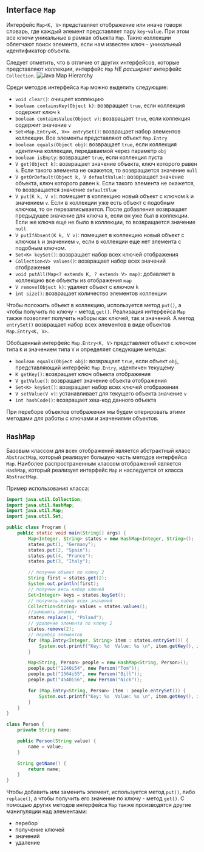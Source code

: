 ## Interface `Map`
Интерфейс `Map<K, V>` представляет отображение или иначе говоря словарь, где каждый элемент представляет пару `key`-`value`. При этом все ключи уникальные в рамках объекта `Map`. Такие коллекции облегчают поиск элемента, если нам известен ключ - уникальный идентификатор объекта.

Следует отметить, что в отличие от других интерфейсов, которые представляют коллекции, интерфейс `Map` *НЕ расширяет* интерфейс `Collection`.
![Java Map Hierarchy](images/java-map-hierarchy.png)

Среди методов интерфейса `Map` можно выделить следующие:
- `void clear()`: очищает коллекцию
- `boolean containsKey(Object k)`: возвращает `true`, если коллекция содержит ключ `k`
- `boolean containsValue(Object v)`: возвращает `true`, если коллекция содержит значение `v`
- `Set<Map.Entry<K, V>> entrySet()`: возвращает набор элементов коллекции. Все элементы представляют объект `Map.Entry`
- `boolean equals(Object obj)`: возвращает `true`, если коллекция идентична коллекции, передаваемой через параметр `obj`
- `boolean isEmpty`: возвращает `true`, если коллекция пуста
- `V get(Object k)`: возвращает значение объекта, ключ которого равен `k`. Если такого элемента не окажется, то возвращается значение `null`
- `V getOrDefault(Object k, V defaultValue)`: возвращает значение объекта, ключ которого равен `k`. Если такого элемента не окажется, то возвращается значение `defaultVlue`
- `V put(K k, V v)`: помещает в коллекцию новый объект с ключом `k` и значением `v`. Если в коллекции уже есть объект с подобным ключом, то он перезаписывается. После добавления возвращает предыдущее значение для ключа `k`, если он уже был в коллекции. Если же ключа еще не было в коллекции, то возвращается значение `null`
- `V putIfAbsent(K k, V v)`: помещает в коллекцию новый объект с ключом `k` и значением `v`, если в коллекции еще нет элемента с подобным ключом.
- `Set<K> keySet()`: возвращает набор всех ключей отображения
- `Collection<V> values()`: возвращает набор всех значений отображения
- `void putAll(Map<? extends K, ? extends V> map)`: добавляет в коллекцию все объекты из отображения `map`
- `V remove(Object k)`: удаляет объект с ключом `k`
- `int size()`: возвращает количество элементов коллекции

Чтобы положить объект в коллекцию, используется метод `put()`, а чтобы получить по ключу - метод `get()`. Реализация интерфейса `Map` также позволяет получить наборы как ключей, так и значений. А метод `entrySet()` возвращает набор всех элементов в виде объектов `Map.Entry<K, V>`.

Обобщенный интерфейс `Map.Entry<K, V>` представляет объект с ключом типа `K` и значением типа `V` и определяет следующие методы:
- `boolean equals(Object obj)`: возвращает `true`, если объект `obj`, представляющий интерфейс `Map.Entry`, идентичен текущему
- `K getKey()`: возвращает ключ объекта отображения
- `V getValue()`: возвращает значение объекта отображения
- `Set<K> keySet()`: возвращает набор всех ключей отображения
- `V setValue(V v)`: устанавливает для текущего объекта значение `v`
- `int hashCode()`: возвращает хеш-код данного объекта

При переборе объектов отображения мы будем оперировать этими методами для работы с ключами и значениями объектов.


## `HashMap`
Базовым классом для всех отображений является абстрактный класс `AbstractMap`, который реализует большую часть методов интерфейса `Map`. Наиболее распространенным классом отображений является `HashMap`, который реализует интерфейс `Map` и наследуется от класса `AbstractMap`.

Пример использования класса:
```java
import java.util.Collection;
import java.util.HashMap;
import java.util.Map;
import java.util.Set;

public class Program {
    public static void main(String[] args) {
        Map<Integer, String> states = new HashMap<Integer, String>();
        states.put(1, "Germany");
        states.put(2, "Spain");
        states.put(4, "France");
        states.put(3, "Italy");

        // получим объект по ключу 2
        String first = states.get(2);
        System.out.println(first);
        // получим весь набор ключей
        Set<Integer> keys = states.keySet();
        // получить набор всех значений
        Collection<String> values = states.values();
        //заменить элемент
        states.replace(1, "Poland");
        // удаление элемента по ключу 2
        states.remove(2);
        // перебор элементов
        for (Map.Entry<Integer, String> item : states.entrySet()) {
            System.out.printf("Key: %d  Value: %s \n", item.getKey(), item.getValue());
        }

        Map<String, Person> people = new HashMap<String, Person>();
        people.put("1240i54", new Person("Tom"));
        people.put("1564i55", new Person("Bill"));
        people.put("4540i56", new Person("Nick"));

        for (Map.Entry<String, Person> item : people.entrySet()) {
            System.out.printf("Key: %s  Value: %s \n", item.getKey(), item.getValue().getName());
        }
    }
}

class Person {
    private String name;

    public Person(String value) {
        name = value;
    }

    String getName() {
        return name;
    }
}
```

Чтобы добавить или заменить элемент, используется метод `put()`, либо `replace()`, а чтобы получить его значение по ключу - метод `get()`. С помощью других методов интерфейса `Map` также производятся другие манипуляции над элементами:
- перебор
- получение ключей
- значений
- удаление